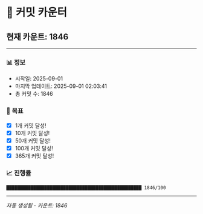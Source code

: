 # 🔢 커밋 카운터

## 현재 카운트: 1846

---

### 📊 정보
- 시작일: 2025-09-01
- 마지막 업데이트: 2025-09-01 02:03:41
- 총 커밋 수: 1846

### 🎯 목표
- [x] 1개 커밋 달성!
- [x] 10개 커밋 달성!
- [x] 50개 커밋 달성!
- [x] 100개 커밋 달성!
- [x] 365개 커밋 달성!

### 📈 진행률
```
██████████████████████████████████████████████████ 1846/100
```

---
*자동 생성됨 - 카운트: 1846*
